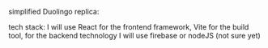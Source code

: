 simplified Duolingo replica:

tech stack:
I will use React for the frontend framework,
Vite for the build tool, 
for the backend technology I will use
firebase or nodeJS (not sure yet)